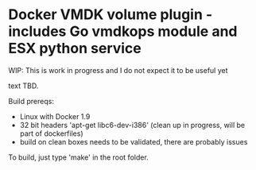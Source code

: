 # Docker VMDK volume plugin - includes Go vmdkops module and ESX python service

WIP: This is work in progress and I do not expect it to be useful yet

text TBD.

Build prereqs: 
 - Linux with Docker 1.9
 - 32 bit headers 'apt-get libc6-dev-i386' 
     (clean up in progress, will be part of dockerfiles)
 - build on clean boxes needs to be validated, there are probably issues 
 
 To build, just type 'make' in the root folder. 
 